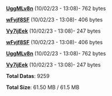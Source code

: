 [**UggMLv8n**](/data/UggMLv8n.txt) (10/02/23 - 13:08)- 762 bytes

[**wFvjf8SF**](/data/wFvjf8SF.txt) (10/02/23 - 13:08)- 406 bytes

[**Vy7ijEek**](/data/Vy7ijEek.txt) (10/02/23 - 13:08)- 247 bytes

[**wFvjf8SF**](/data/wFvjf8SF.txt) (10/02/23 - 13:08)- 406 bytes

[**UggMLv8n**](/data/UggMLv8n.txt) (10/02/23 - 13:08)- 762 bytes

[**Vy7ijEek**](/data/Vy7ijEek.txt) (10/02/23 - 13:08)- 247 bytes

**Total Datas**: 9259

**Total Size**: 61.50 MB / 61.5 MB